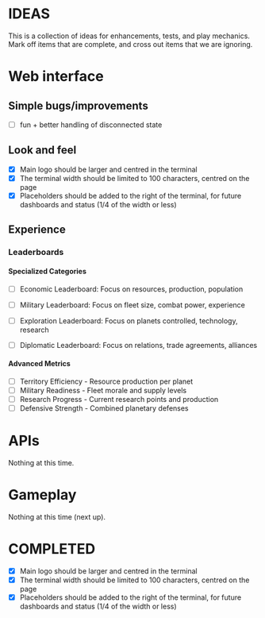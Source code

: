 # IDEAS

This is a collection of ideas for enhancements, tests, and play mechanics. Mark off items that are complete, and cross out items that we are ignoring.

# Web interface

## Simple bugs/improvements

- [ ]  fun + better handling of disconnected state

## Look and feel

- [x] Main logo should be larger and centred in the terminal
- [x] The terminal width should be limited to 100 characters, centred on the page
- [x] Placeholders should be added to the right of the terminal, for future dashboards and status (1/4 of the width or less)

## Experience

### Leaderboards

#### Specialized Categories

- [ ] Economic Leaderboard: Focus on resources, production, population
- [ ] Military Leaderboard: Focus on fleet size, combat power, experience
- [ ] Exploration Leaderboard: Focus on planets controlled, technology, research
- [ ] Diplomatic Leaderboard: Focus on relations, trade agreements, alliances


#### Advanced Metrics

- [ ] Territory Efficiency - Resource production per planet
- [ ] Military Readiness - Fleet morale and supply levels
- [ ] Research Progress - Current research points and production
- [ ] Defensive Strength - Combined planetary defenses

# APIs

Nothing at this time.

# Gameplay

Nothing at this time (next up).



# COMPLETED

- [x] Main logo should be larger and centred in the terminal
- [x] The terminal width should be limited to 100 characters, centred on the page
- [x] Placeholders should be added to the right of the terminal, for future dashboards and status (1/4 of the width or less)